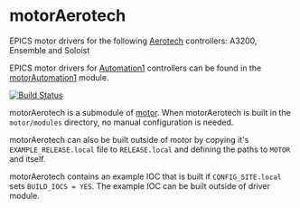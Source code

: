 # motorAerotech
EPICS motor drivers for the following [Aerotech](https://www.aerotech.com/) controllers: A3200, Ensemble and Soloist

EPICS motor drivers for [Automation1](https://www.aerotech.com/product/software/automation1-software-based-machine-controller/) controllers can be found in the [motorAutomation1](https://github.com/epics-motor/motorAutomation1) module.

[![Build Status](https://travis-ci.org/epics-motor/motorAerotech.png)](https://travis-ci.org/epics-motor/motorAerotech)

motorAerotech is a submodule of [motor](https://github.com/epics-modules/motor).  When motorAerotech is built in the ``motor/modules`` directory, no manual configuration is needed.

motorAerotech can also be built outside of motor by copying it's ``EXAMPLE_RELEASE.local`` file to ``RELEASE.local`` and defining the paths to ``MOTOR`` and itself.

motorAerotech contains an example IOC that is built if ``CONFIG_SITE.local`` sets ``BUILD_IOCS = YES``.  The example IOC can be built outside of driver module.
